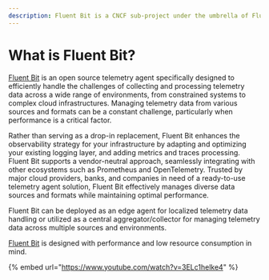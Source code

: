 ```yaml
---
description: Fluent Bit is a CNCF sub-project under the umbrella of Fluentd
---
```


# What is Fluent Bit?

[Fluent Bit](https://fluentbit.io) is an open source telemetry agent specifically
designed to efficiently handle the challenges of collecting and processing telemetry
data across a wide range of environments, from constrained systems to complex cloud
infrastructures. Managing telemetry data from various sources and formats can be a
constant challenge, particularly when performance is a critical factor.

Rather than serving as a drop-in replacement, Fluent Bit enhances the observability
strategy for your infrastructure by adapting and optimizing your existing logging
layer, and adding metrics and traces processing. Fluent Bit supports a
vendor-neutral approach, seamlessly integrating with other ecosystems such as
Prometheus and OpenTelemetry. Trusted by major cloud providers, banks, and companies
in need of a ready-to-use telemetry agent solution, Fluent Bit effectively manages
diverse data sources and formats while maintaining optimal performance.

Fluent Bit can be deployed as an edge agent for localized telemetry data handling or
utilized as a central aggregator/collector for managing telemetry data across
multiple sources and environments.

[Fluent Bit](https://fluentbit.io) is designed with performance and low resource
consumption in mind.

{% embed url="https://www.youtube.com/watch?v=3ELc1helke4" %}
